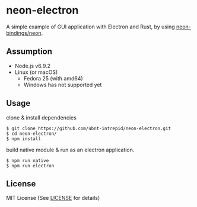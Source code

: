 # neon-electron
A simple example of GUI application with Electron and Rust,
by using [neon-bindings/neon](https://github.com/neon-bindings/neon).

## Assumption
* Node.js v6.9.2
* Linux (or macOS)
  - Fedora 25 (with amd64)
  - Windows has not supported yet

## Usage

clone & install dependencies

```shell-session
$ git clone https://github.com/ubnt-intrepid/neon-electron.git
$ cd neon-electron/
$ npm install
```

build native module & run as an electron application.

```shell-session
$ npm run native
$ npm run electron
```

## License
MIT License (See [LICENSE](LICENSE) for details)
